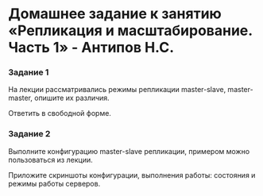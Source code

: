 # Домашнее задание к занятию «Репликация и масштабирование. Часть 1» - Антипов Н.С.

### Задание 1
На лекции рассматривались режимы репликации master-slave, master-master, опишите их различия.

Ответить в свободной форме.

### Задание 2
Выполните конфигурацию master-slave репликации, примером можно пользоваться из лекции.

Приложите скриншоты конфигурации, выполнения работы: состояния и режимы работы серверов.

